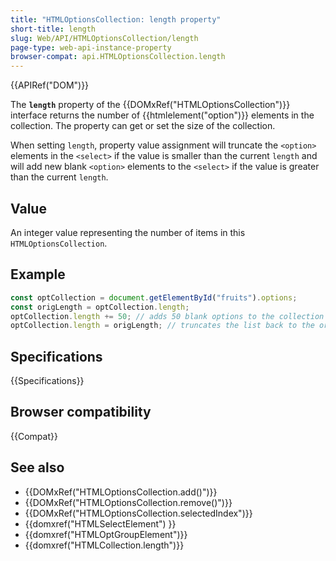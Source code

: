```yaml
---
title: "HTMLOptionsCollection: length property"
short-title: length
slug: Web/API/HTMLOptionsCollection/length
page-type: web-api-instance-property
browser-compat: api.HTMLOptionsCollection.length
---
```


{{APIRef("DOM")}}

The **`length`** property of the {{DOMxRef("HTMLOptionsCollection")}} interface returns the number of {{htmlelement("option")}} elements in the collection. The property can get or set the size of the collection.

When setting `length`, property value assignment will truncate the `<option>` elements in the `<select>` if the value is smaller than the current `length` and will add new blank `<option>` elements to the `<select>` if the value is greater than the current `length`.

## Value

An integer value representing the number of items in this `HTMLOptionsCollection`.

## Example

```js
const optCollection = document.getElementById("fruits").options;
const origLength = optCollection.length;
optCollection.length += 50; // adds 50 blank options to the collection
optCollection.length = origLength; // truncates the list back to the original size
```

## Specifications

{{Specifications}}

## Browser compatibility

{{Compat}}

## See also

- {{DOMxRef("HTMLOptionsCollection.add()")}}
- {{DOMxRef("HTMLOptionsCollection.remove()")}}
- {{DOMxRef("HTMLOptionsCollection.selectedIndex")}}
- {{domxref("HTMLSelectElement") }}
- {{domxref("HTMLOptGroupElement")}}
- {{domxref("HTMLCollection.length")}}
